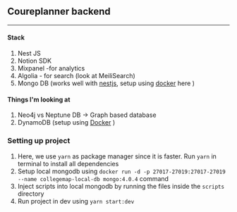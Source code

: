 ## Coureplanner backend
<hr/>

#### Stack

1. Nest JS
2. Notion SDK
3. Mixpanel -for analytics
4. Algolia - for search (look at MeiliSearch)
6. Mongo DB (works well with [nestjs](https://docs.nestjs.com/techniques/mongodb), setup using [docker](https://hub.docker.com/_/mongo) here )


#### Things I'm looking at
1. Neo4j vs Neptune DB -> Graph based database
3. DynamoDB (setup using [Docker](https://docs.aws.amazon.com/amazondynamodb/latest/developerguide/DynamoDBLocal.DownloadingAndRunning.html#docker) )


### Setting up project 


1. Here, we use `yarn` as package manager since it is faster. Run `yarn` in terminal to install all dependencies
2. Setup local mongodb using `docker run -d -p 27017-27019:27017-27019 --name collegemap-local-db mongo:4.0.4` command
3. Inject scripts into local mongodb by running the files inside the `scripts` directory
4. Run project in dev using `yarn start:dev` 
